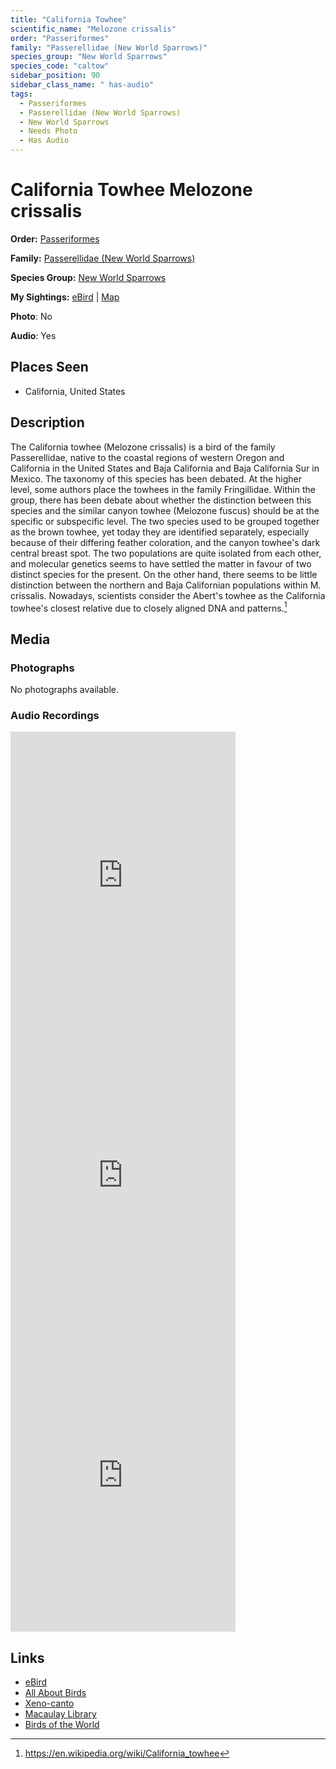 ```yaml
---
title: "California Towhee"
scientific_name: "Melozone crissalis"
order: "Passeriformes"
family: "Passerellidae (New World Sparrows)"
species_group: "New World Sparrows"
species_code: "caltow"
sidebar_position: 90
sidebar_class_name: " has-audio"
tags: 
  - Passeriformes
  - Passerellidae (New World Sparrows)
  - New World Sparrows
  - Needs Photo
  - Has Audio
---
```


# California Towhee <span className='sci_name'>Melozone crissalis</span>

**Order:** [Passeriformes](/tags/passeriformes)

**Family:** [Passerellidae (New World Sparrows)](/tags/passerellidae-new-world-sparrows)

**Species Group:** [New World Sparrows](/tags/new-world-sparrows)

**My Sightings:** [eBird](https://ebird.org/lifelist?r=world&time=life&spp=caltow) | [Map](/map?species_code=caltow)

**Photo**: No 

**Audio**: Yes

## Places Seen

* California, United States

## Description
The California towhee (Melozone crissalis) is a bird of the family Passerellidae, native to the coastal regions of western Oregon and California in the United States and Baja California  and Baja California Sur in Mexico.
The taxonomy of this species has been debated. At the higher level, some authors place the towhees in the family Fringillidae. Within the group, there has been debate about whether the distinction between this species and the similar canyon towhee (Melozone fuscus) should be at the specific or subspecific level. The two species used to be grouped together as the brown towhee, yet today they are identified separately, especially because of their differing feather coloration, and the canyon towhee's dark central breast spot. The two populations are quite isolated from each other, and molecular genetics seems to have settled the matter in favour of two distinct species for the present. On the other hand, there seems to be little distinction between the northern and Baja Californian populations within M. crissalis.  Nowadays, scientists consider the Abert's towhee as the California towhee's closest relative due to closely aligned DNA and patterns.[^1]

[^1]: https://en.wikipedia.org/wiki/California_towhee

## Media
### Photographs
No photographs available.

### Audio Recordings
<iframe src="https://macaulaylibrary.org/asset/626557682/embed" width="360" height="480" frameborder="0" allowfullscreen></iframe>
<iframe src="https://macaulaylibrary.org/asset/627593391/embed" width="360" height="480" frameborder="0" allowfullscreen></iframe>
<iframe src="https://macaulaylibrary.org/asset/627219214/embed" width="360" height="480" frameborder="0" allowfullscreen></iframe>

## Links
* [eBird](https://ebird.org/species/caltow) 
* [All About Birds](https://www.allaboutbirds.org/guide/caltow) 
* [Xeno-canto](https://www.xeno-canto.org/species/melozone-crissalis) 
* [Macaulay Library](https://search.macaulaylibrary.org/catalog?taxonCode=caltow&sort=rating_rank_desc)
* [Birds of the World](https://birdsoftheworld.org/bow/species/caltow)
